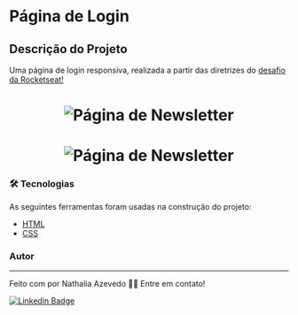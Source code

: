 # Página de Login

## Descrição do Projeto
<p align="left">Uma página de login responsiva, realizada a partir das diretrizes do <a href="https://efficient-sloth-d85.notion.site/Desafio-Login-Form-CSS-a10caea5a183494e97eb9ce4f33536b3">desafio da Rocketseat!</a></p>

<h1 align="center">
  <img alt="Página de Newsletter" title="#PáginaWeb" src="./assets/screenshots/Captura3.PNG" />
</h1>
<h1 align="center">
  <img alt="Página de Newsletter" title="#PáginaWeb" src="./assets/screenshots/Captura4.PNG" />
</h1>

### 🛠 Tecnologias

As seguintes ferramentas foram usadas na construção do projeto:

- [HTML](https://developer.mozilla.org/pt-BR/docs/Web/HTML)
- [CSS](https://developer.mozilla.org/pt-BR/docs/Web/CSS)

### Autor
---

Feito com por Nathalia Azevedo 👋🏽 Entre em contato!

[![Linkedin Badge](https://img.shields.io/badge/-Nathalia-blue?style=flat-square&logo=Linkedin&logoColor=white&link=https://www.linkedin.com/in/tgmarinho/)](https://www.linkedin.com/in/azevedo-nathalia/)
